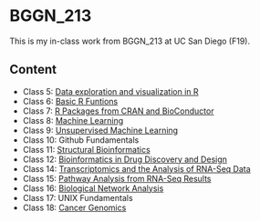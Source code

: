# BGGN_213
This is my in-class work from BGGN_213 at UC San Diego (F19).

## Content
- Class 5: [Data exploration and visualization in R](https://github.com/Jiaweitsui/bggn213/blob/master/Class_05/Class_05.md)
- Class 6: [Basic R Funtions](https://github.com/Jiaweitsui/bggn213/blob/master/Class_06/Class_06_R_Function.md)
- Class 7: [R Packages from CRAN and BioConductor](https://github.com/Jiaweitsui/bggn213/blob/master/Class_07/class_07.md)
- Class 8: [Machine Learning](https://github.com/Jiaweitsui/bggn213/blob/master/Class_08/class_08.md)
- Class 9: [Unsupervised Machine Learning](https://github.com/Jiaweitsui/bggn213/blob/master/Class_09/Class_09.md)
- Class 10: Github Fundamentals
- Class 11: [Structural Bioinformatics](https://github.com/Jiaweitsui/bggn213/blob/master/Class_11/Class_11.md)
- Class 12: [Bioinformatics in Drug Discovery and Design](https://github.com/Jiaweitsui/bggn213/blob/master/Class_12/Class_12.md)
- Class 14: [Transcriptomics and the Analysis of RNA-Seq Data](https://github.com/Jiaweitsui/bggn213/blob/master/Class_14/Class_14.md)
- Class 15: [Pathway Analysis from RNA-Seq Results](https://github.com/Jiaweitsui/bggn213/blob/master/Class_15/Class_15.md)
- Class 16: [Biological Network Analysis](https://github.com/Jiaweitsui/bggn213/blob/master/Class_16/Class_16.md)
- Class 17: UNIX Fundamentals 
- Class 18: [Cancer Genomics](https://github.com/Jiaweitsui/bggn213/blob/master/Class_18/Class_18.md)
